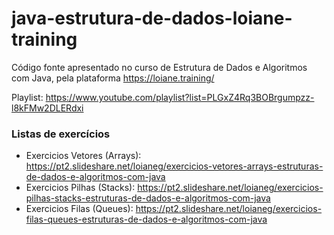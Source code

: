 # java-estrutura-de-dados-loiane-training

Código fonte apresentado no curso de Estrutura de Dados e Algoritmos com Java, pela plataforma https://loiane.training/


Playlist: https://www.youtube.com/playlist?list=PLGxZ4Rq3BOBrgumpzz-l8kFMw2DLERdxi


### Listas de exercícios
* Exercicios Vetores (Arrays): https://pt2.slideshare.net/loianeg/exercicios-vetores-arrays-estruturas-de-dados-e-algoritmos-com-java
* Exercicios Pilhas (Stacks): https://pt2.slideshare.net/loianeg/exercicios-pilhas-stacks-estruturas-de-dados-e-algoritmos-com-java
* Exercicios Filas (Queues): https://pt2.slideshare.net/loianeg/exercicios-filas-queues-estruturas-de-dados-e-algoritmos-com-java